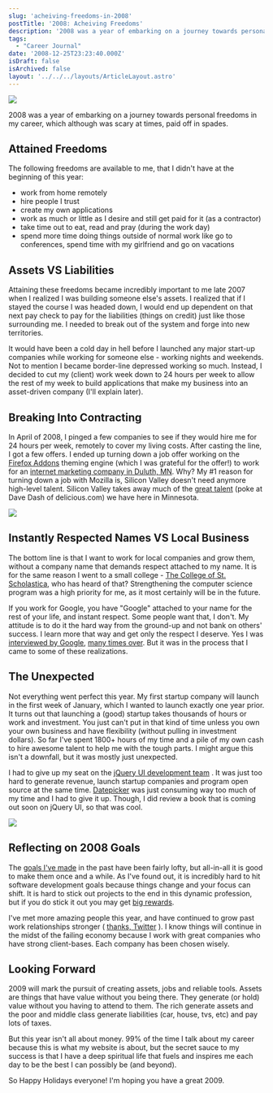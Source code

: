 ```yaml
---
slug: 'acheiving-freedoms-in-2008'
postTitle: '2008: Acheiving Freedoms'
description: '2008 was a year of embarking on a journey towards personal freedoms in my career, which although was scary at times, paid off in spades.'
tags:
  - "Career Journal"
date: '2008-12-25T23:23:40.000Z'
isDraft: false
isArchived: false
layout: '../../../layouts/ArticleLayout.astro'
---
```


![](./sunset-freedom.jpg)

2008 was a year of embarking on a journey towards personal freedoms in my career, which although was scary at times, paid off in spades.

## Attained Freedoms

The following freedoms are available to me, that I didn't have at the beginning of this year:

- work from home remotely
- hire people I trust
- create my own applications
- work as much or little as I desire and still get paid for it (as a contractor)
- take time out to eat, read and pray (during the work day)
- spend more time doing things outside of normal work like go to conferences, spend time with my girlfriend and go on vacations

## Assets VS Liabilities

Attaining these freedoms became incredibly important to me late 2007 when I realized I was building someone else's assets. I realized that if I stayed the course I was headed down, I would end up dependent on that next pay check to pay for the liabilities (things on credit) just like those surrounding me. I needed to break out of the system and forge into new territories.

It would have been a cold day in hell before I launched any major start-up companies while working for someone else - working nights and weekends. Not to mention I became border-line depressed working so much. Instead, I decided to cut my (client) work week down to 24 hours per week to allow the rest of my week to build applications that make my business into an asset-driven company (I'll explain later).

## Breaking Into Contracting

In April of 2008, I pinged a few companies to see if they would hire me for 24 hours per week, remotely to cover my living costs. After casting the line, I got a few offers. I ended up turning down a job offer working on the [Firefox Addons](https://addons.mozilla.org) theming engine (which I was grateful for the offer!) to work for an [internet marketing company in Duluth, MN](http://aimclearblog.com/). Why? My #1 reason for turning down a job with Mozilla is, Silicon Valley doesn't need anymore high-level talent. Silicon Valley takes away much of the [great talent](http://davedash.com/2008/11/07/you-cant-go-home-again-a-year-in-the-bay-area/) (poke at Dave Dash of delicious.com) we have here in Minnesota.

![](./minneapolis-skyline.jpg)

## Instantly Respected Names VS Local Business

The bottom line is that I want to work for local companies and grow them, without a company name that demands respect attached to my name. It is for the same reason I went to a small college - [The College of St. Scholastica](http://www.css.edu), who has heard of that? Strengthening the computer science program was a high priority for me, as it most certainly will be in the future.

If you work for Google, you have "Google" attached to your name for the rest of your life, and instant respect. Some people want that, I don't. My attitude is to do it the hard way from the ground-up and not bank on others' success. I learn more that way and get only the respect I deserve. Yes I was [interviewed by Google](/interviewed-by-google), [many times over](/interviewed-by-google-part-2). But it was in the process that I came to some of these realizations.

## The Unexpected

Not everything went perfect this year. My first startup company will launch in the first week of January, which I wanted to launch exactly one year prior. It turns out that launching a (good) startup takes thousands of hours or work and investment. You just can't put in that kind of time unless you own your own business and have flexibility (without pulling in investment dollars). So far I've spent 1800+ hours of my time and a pile of my own cash to hire awesome talent to help me with the tough parts. I might argue this isn't a downfall, but it was mostly just unexpected.

I had to give up my seat on the [jQuery UI development team](http://ui.jquery.com/) . It was just too hard to generate revenue, launch startup companies and program open source at the same time. [Datepicker](/jquery-ui-datepicker) was just consuming way too much of my time and I had to give it up. Though, I did review a book that is coming out soon on jQuery UI, so that was cool.

![](./reflecting-sunset.jpg)

## Reflecting on 2008 Goals

The [goals I've made](career-goals-as-of-august-2007) in the past have been fairly lofty, but all-in-all it is good to make them once and a while. As I've found out, it is incredibly hard to hit software development goals because things change and your focus can shift. It is hard to stick out projects to the end in this dynamic profession, but if you do stick it out you may get [big rewards](2007-was-an-incredible-year).

I've met more amazing people this year, and have continued to grow past work relationships stronger ( [thanks, Twitter](http://twitter.com/1Marc) ). I know things will continue in the midst of the failing economy because I work with great companies who have strong client-bases. Each company has been chosen wisely.

## Looking Forward

2009 will mark the pursuit of creating assets, jobs and reliable tools. Assets are things that have value without you being there. They generate (or hold) value without you having to attend to them. The rich generate assets and the poor and middle class generate liabilities (car, house, tvs, etc) and pay lots of taxes.

But this year isn't all about money. 99% of the time I talk about my career because this is what my website is about, but the secret sauce to my success is that I have a deep spiritual life that fuels and inspires me each day to be the best I can possibly be (and beyond).

So Happy Holidays everyone! I'm hoping you have a great 2009.
